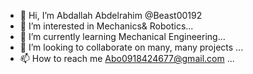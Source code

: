 - 👋 Hi, I’m Abdallah Abdelrahim @Beast00192
- 👀 I’m interested in Mechanics& Robotics...
- 🌱 I’m currently learning Mechanical Engineering...
- 💞️ I’m looking to collaborate on many, many projects ...
- 📫 How to reach me Abo0918424677@gmail.com ...

<!---
Beast00192/Beast00192 is a ✨ special ✨ repository because its `README.md` (this file) appears on your GitHub profile.
You can click the Preview link to take a look at your changes.
--->
